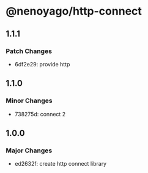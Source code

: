 # @nenoyago/http-connect

## 1.1.1

### Patch Changes

- 6df2e29: provide http

## 1.1.0

### Minor Changes

- 738275d: connect 2

## 1.0.0

### Major Changes

- ed2632f: create http connect library

